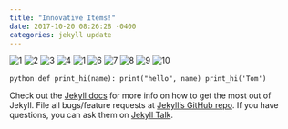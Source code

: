 ```yaml
---
title: "Innovative Items!"
date: 2017-10-20 08:26:28 -0400
categories: jekyll update
---
```


![1](https://user-images.githubusercontent.com/116243539/197185796-7a1ba5e0-ed68-4888-9590-6a41347d21a6.jpg)
![2](https://user-images.githubusercontent.com/116243539/197187181-ce0c31c8-6591-4a8d-8d4d-6aa2a26851fd.jpg)
![3](https://user-images.githubusercontent.com/116243539/197186962-79031ab8-44cd-4387-a06c-f50ebfc3eb72.jpg)
![4](https://user-images.githubusercontent.com/116243539/197187656-0385d04c-ff81-4f4f-b7e0-0f710a9c1a40.gif)
![1](https://user-images.githubusercontent.com/116243539/197184560-eafc79a3-f946-4e7d-aa44-c49d41a01201.jpg)
![6](https://user-images.githubusercontent.com/116243539/197188473-e3fd717f-4e52-4ce2-b4d8-a64a597663f6.gif)
![7](https://user-images.githubusercontent.com/116243539/197189041-3c3942f6-a09b-4b19-bc0a-17acbbca8296.jpg)
![8](https://user-images.githubusercontent.com/116243539/197189392-01833393-ac63-4ce0-b6a7-541bc6700f39.jpg)
![9](https://user-images.githubusercontent.com/116243539/197189425-8c94cdba-dd30-407b-a209-c4b27d4e6815.jpg)
![10](https://user-images.githubusercontent.com/116243539/197189465-e3507454-dfe7-44f6-bf25-b29eed571bfa.gif)




​```python
def print_hi(name):
  print("hello", name)
print_hi('Tom')
​```

Check out the [Jekyll docs][jekyll-docs] for more info on how to get the most out of Jekyll. File all bugs/feature requests at [Jekyll’s GitHub repo][jekyll-gh]. If you have questions, you can ask them on [Jekyll Talk][jekyll-talk].

[jekyll-docs]: https://jekyllrb.com/docs/home
[jekyll-gh]:   https://github.com/jekyll/jekyll
[jekyll-talk]: https://talk.jekyllrb.com/
